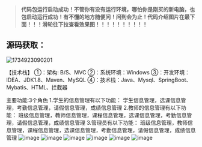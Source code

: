 > **代码包运行启动成功！不管你有没有运行环境，哪怕你是刚买的新电脑，也包启动运行成功！有不懂的地方随便问！问到会为止！代码介绍图片在最下面！！！滑轮往下拉查看效果图！！！！！！！！！！**

## 源码获取：
![1734923090201](https://github.com/user-attachments/assets/43effba8-282a-4adc-9349-305deadd75a3)


【技术栈】
①：架构: B/S、MVC
②：系统环境：Windows
③：开发环境：IDEA、JDK1.8、Maven、MySQL
④：技术栈：Java、Mysql、SpringBoot、Mybatis、HTML、拦截器

主要功能∶3个角色
1.学生的信息管理有以下功能：
学生信息管理，选课信息管理，考勤信息管理，请假信息管理，成绩信息管理
2.教师的信息管理有以下功能：
班级信息管理，教师信息管理，课程信息管理，选课信息管理，考勤信息管理，请假信息管理，成绩信息管理
3.管理员有以下功能：
班级信息管理，教师信息管理，课程信息管理，选课信息管理，考勤信息管理，请假信息管理，成绩信息管理
![image](https://github.com/user-attachments/assets/f385e998-3a46-45e2-99d2-3f71e95e4b1f)
![image](https://github.com/user-attachments/assets/695dadc2-aa3b-4407-955f-47cb62c64b8b)
![image](https://github.com/user-attachments/assets/42c7d888-e756-4da2-b6bf-eb04fff2856d)
![image](https://github.com/user-attachments/assets/c9221916-16e3-49ec-b59a-a6b8f2ac4e55)
![image](https://github.com/user-attachments/assets/5d601de1-1b3c-4a86-9376-40f72900bd5c)
![image](https://github.com/user-attachments/assets/610ed3ec-09f3-46ef-b18c-8502ecf9b4af)
